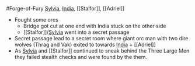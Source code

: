 #Forge-of-Fury 
[Sylvia](PCs/Past/Sylvia.md), [India](PCs/Past/India.md), [[Stalfor]], [[Adriel]]

- Fought some orcs
	- Bridge got cut at one end with India stuck on the other side
	- [[Stalfor]]/[Sylvia](PCs/Past/Sylvia.md) went into a secret passage
- Secret passage lead to a secret room where giant orc man with two dire wolves (Thrag and Vak) exited to towards [India](PCs/Past/India.md) + [[Adriel]]
- As [Sylvia](PCs/Past/Sylvia.md) and [[Stalfor]] continued to sneak behind the Three Large Men they failed stealth checks and were found by the them.